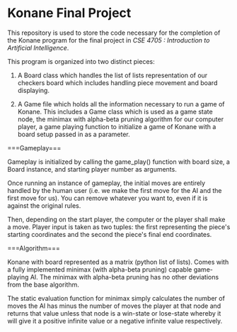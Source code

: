 # Konane Final Project
This repository is used to store the code necessary for the completion of the Konane program for the final project in _CSE 4705 : Introduction to Artificial Intelligence_.

This program is organized into two distinct pieces:

1) A Board class which handles the list of lists representation of our checkers board which includes handling piece movement and board displaying.

2) A Game file which holds all the information necessary to run a game of Konane. This includes a Game class which is used as a game state node, the minimax with alpha-beta pruning algorithm for our computer player, a game playing function to initialize a game of Konane with a board setup passed in as a parameter.

===Gameplay===

Gameplay is initialized by calling the game_play() function with board size, a Board instance, and starting player number as arguments.

Once running an instance of gameplay, the initial moves are entirely handled by the human user (i.e. we make the first move for the AI and the first move for us). You can remove whatever you want to, even if it is against the original rules.

Then, depending on the start player, the computer or the player shall make a move. Player input is taken as two tuples: the first representing the piece's starting coordinates and the second the piece's final end coordinates.

===Algorithm===

Konane with board represented as a matrix (python list of lists). Comes with a fully implemented minimax (with alpha-beta pruning) capable game-playing AI. The minimax with alpha-beta pruning has no other deviations from the base algorithm.

The static evaluation function for minimax simply calculates the number of moves the AI has minus the number of moves the player at that node and returns that value unless that node is a win-state or lose-state whereby it will give it a positive infinite value or a negative infinite value respectively.

